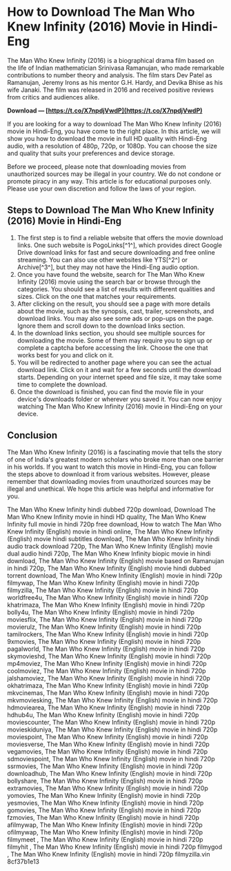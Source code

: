 # How to Download The Man Who Knew Infinity (2016) Movie in Hindi-Eng
 
The Man Who Knew Infinity (2016) is a biographical drama film based on the life of Indian mathematician Srinivasa Ramanujan, who made remarkable contributions to number theory and analysis. The film stars Dev Patel as Ramanujan, Jeremy Irons as his mentor G.H. Hardy, and Devika Bhise as his wife Janaki. The film was released in 2016 and received positive reviews from critics and audiences alike.
 
**Download — [https://t.co/X7npdjVwdP](https://t.co/X7npdjVwdP)**


 
If you are looking for a way to download The Man Who Knew Infinity (2016) movie in Hindi-Eng, you have come to the right place. In this article, we will show you how to download the movie in full HD quality with Hindi-Eng audio, with a resolution of 480p, 720p, or 1080p. You can choose the size and quality that suits your preferences and device storage.
 
Before we proceed, please note that downloading movies from unauthorized sources may be illegal in your country. We do not condone or promote piracy in any way. This article is for educational purposes only. Please use your own discretion and follow the laws of your region.
 
## Steps to Download The Man Who Knew Infinity (2016) Movie in Hindi-Eng
 
1. The first step is to find a reliable website that offers the movie download links. One such website is PogoLinks[^1^], which provides direct Google Drive download links for fast and secure downloading and free online streaming. You can also use other websites like YTS[^2^] or Archive[^3^], but they may not have the Hindi-Eng audio option.
2. Once you have found the website, search for The Man Who Knew Infinity (2016) movie using the search bar or browse through the categories. You should see a list of results with different qualities and sizes. Click on the one that matches your requirements.
3. After clicking on the result, you should see a page with more details about the movie, such as the synopsis, cast, trailer, screenshots, and download links. You may also see some ads or pop-ups on the page. Ignore them and scroll down to the download links section.
4. In the download links section, you should see multiple sources for downloading the movie. Some of them may require you to sign up or complete a captcha before accessing the link. Choose the one that works best for you and click on it.
5. You will be redirected to another page where you can see the actual download link. Click on it and wait for a few seconds until the download starts. Depending on your internet speed and file size, it may take some time to complete the download.
6. Once the download is finished, you can find the movie file in your device's downloads folder or wherever you saved it. You can now enjoy watching The Man Who Knew Infinity (2016) movie in Hindi-Eng on your device.

## Conclusion
 
The Man Who Knew Infinity (2016) is a fascinating movie that tells the story of one of India's greatest modern scholars who broke more than one barrier in his worlds. If you want to watch this movie in Hindi-Eng, you can follow the steps above to download it from various websites. However, please remember that downloading movies from unauthorized sources may be illegal and unethical. We hope this article was helpful and informative for you.
 
The Man Who Knew Infinity hindi dubbed 720p download,  Download The Man Who Knew Infinity movie in hindi HD quality,  The Man Who Knew Infinity full movie in hindi 720p free download,  How to watch The Man Who Knew Infinity (English) movie in hindi online,  The Man Who Knew Infinity (English) movie hindi subtitles download,  The Man Who Knew Infinity hindi audio track download 720p,  The Man Who Knew Infinity (English) movie dual audio hindi 720p,  The Man Who Knew Infinity biopic movie in hindi download,  The Man Who Knew Infinity (English) movie based on Ramanujan in hindi 720p,  The Man Who Knew Infinity (English) movie hindi dubbed torrent download,  The Man Who Knew Infinity (English) movie in hindi 720p filmywap,  The Man Who Knew Infinity (English) movie in hindi 720p filmyzilla,  The Man Who Knew Infinity (English) movie in hindi 720p worldfree4u,  The Man Who Knew Infinity (English) movie in hindi 720p khatrimaza,  The Man Who Knew Infinity (English) movie in hindi 720p bolly4u,  The Man Who Knew Infinity (English) movie in hindi 720p moviesflix,  The Man Who Knew Infinity (English) movie in hindi 720p movierulz,  The Man Who Knew Infinity (English) movie in hindi 720p tamilrockers,  The Man Who Knew Infinity (English) movie in hindi 720p 9xmovies,  The Man Who Knew Infinity (English) movie in hindi 720p pagalworld,  The Man Who Knew Infinity (English) movie in hindi 720p skymovieshd,  The Man Who Knew Infinity (English) movie in hindi 720p mp4moviez,  The Man Who Knew Infinity (English) movie in hindi 720p coolmoviez,  The Man Who Knew Infinity (English) movie in hindi 720p jalshamoviez,  The Man Who Knew Infinity (English) movie in hindi 720p okhatrimaza,  The Man Who Knew Infinity (English) movie in hindi 720p mkvcinemas,  The Man Who Knew Infinity (English) movie in hindi 720p mkvmoviesking,  The Man Who Knew Infinity (English) movie in hindi 720p hdmoviearea,  The Man Who Knew Infinity (English) movie in hindi 720p hdhub4u,  The Man Who Knew Infinity (English) movie in hindi 720p moviescounter,  The Man Who Knew Infinity (English) movie in hindi 720p movieskiduniya,  The Man Who Knew Infinity (English) movie in hindi 720p moviespoint,  The Man Who Knew Infinity (English) movie in hindi 720p moviesverse,  The Man Who Knew Infinity (English) movie in hindi 720p vegamovies,  The Man Who Knew Infinity (English) movie in hindi 720p sdmoviespoint,  The Man Who Knew Infinity (English) movie in hindi 720p ssrmovies,  The Man Who Knew Infinity (English) movie in hindi 720p downloadhub,  The Man Who Knew Infinity (English) movie in hindi 720p bollyshare,  The Man Who Knew Infinity (English) movie in hindi 720p extramovies,  The Man Who Knew Infinity (English) movie in hindi 720p yomovies,  The Man Who Knew Infinity (English) movie in hindi 720p yesmovies,  The Man Who Knew Infinity (English) movie in hindi 720p gomovies,  The Man Who Knew Infinity (English) movie in hindi 720p fzmovies,  The Man Who Knew Infinity (English) movie in hindi 720p afilmywap,  The Man Who Knew Infinity (English) movie in hindi 720p ofilmywap,  The Man Who Knew Infinity (English) movie in hindi 720p filmymeet ,  The Man Who Knew Infinity (English) movie in hindi 720p filmyhit ,  The Man Who Knew Infinity (English) movie in hindi 720p filmygod ,  The Man Who Knew Infinity (English) movie in hindi 720p filmyzilla.vin
 8cf37b1e13
 
